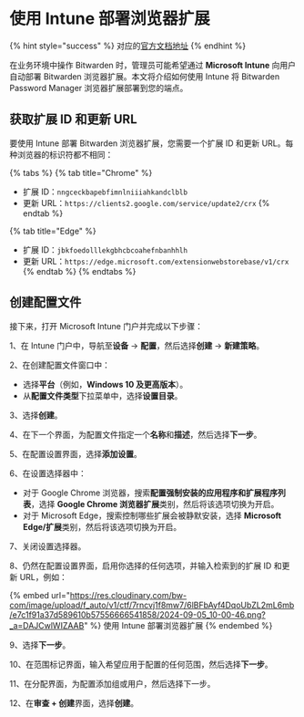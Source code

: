 # 使用 Intune 部署浏览器扩展

{% hint style="success" %}
对应的[官方文档地址](https://bitwarden.com/help/deploy-browser-extensions-with-intune/)
{% endhint %}

在业务环境中操作 Bitwarden 时，管理员可能希望通过 **Microsoft Intune** 向用户自动部署 Bitwarden 浏览器扩展。本文将介绍如何使用 Intune 将 Bitwarden Password Manager 浏览器扩展部署到您的端点。

## 获取扩展 ID 和更新 URL <a href="#get-extension-id-and-update-url" id="get-extension-id-and-update-url"></a>

要使用 Intune 部署 Bitwarden 浏览器扩展，您需要一个扩展 ID 和更新 URL。每种浏览器的标识符都不相同：

{% tabs %}
{% tab title="Chrome" %}
* 扩展 ID：`nngceckbapebfimnlniiiahkandclblb`
* 更新 URL：`https://clients2.google.com/service/update2/crx`
{% endtab %}

{% tab title="Edge" %}
* 扩展 ID：`jbkfoedolllekgbhcbcoahefnbanhhlh`
* 更新 URL：`https://edge.microsoft.com/extensionwebstorebase/v1/crx`
{% endtab %}
{% endtabs %}

## 创建配置文件 <a href="#create-configuration-profile" id="create-configuration-profile"></a>

接下来，打开 Microsoft Intune 门户并完成以下步骤：

1、在 Intune 门户中，导航至**设备** → **配置**，然后选择**创建** → **新建策略**。

2、在创建配置文件窗口中：

* 选择**平台**（例如，**Windows 10 及更高版本**）。
* 从**配置文件类型**下拉菜单中，选择**设置目录**。

3、选择**创建**。

4、在下一个界面，为配置文件指定一个**名称**和**描述**，然后选择**下一步**。

5、在配置设置界面，选择**添加设置**。

6、在设置选择器中：

* 对于 Google Chrome 浏览器，搜索**配置强制安装的应用程序和扩展程序列表**，选择 **Google Chrome 浏览器扩展**类别，然后将该选项切换为开启。
* 对于 Microsoft Edge，搜索控制哪些扩展会被静默安装，选择 **Microsoft Edge/扩展**类别，然后将该选项切换为开启。

7、关闭设置选择器。

8、仍然在配置设置界面，启用你选择的任何选项，并输入检索到的扩展 ID 和更新 URL，例如：

{% embed url="https://res.cloudinary.com/bw-com/image/upload/f_auto/v1/ctf/7rncvj1f8mw7/6lBFbAyf4DqoUbZL2mL6mb/e7c1f91a37d589610b57556666541858/2024-09-05_10-00-46.png?_a=DAJCwlWIZAAB" %}
使用 Intune 部署浏览器扩展
{% endembed %}

9、选择**下一步**。

10、在范围标记界面，输入希望应用于配置的任何范围，然后选择**下一步**。

11、在分配界面，为配置添加组或用户，然后选择下一步。

12、在**审查 + 创建**界面，选择**创建**。
